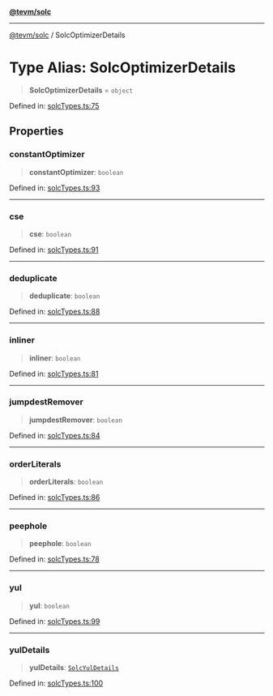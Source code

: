 [**@tevm/solc**](../README.md)

***

[@tevm/solc](../globals.md) / SolcOptimizerDetails

# Type Alias: SolcOptimizerDetails

> **SolcOptimizerDetails** = `object`

Defined in: [solcTypes.ts:75](https://github.com/evmts/compiler/blob/main/packages/solc/src/solcTypes.ts#L75)

## Properties

### constantOptimizer

> **constantOptimizer**: `boolean`

Defined in: [solcTypes.ts:93](https://github.com/evmts/compiler/blob/main/packages/solc/src/solcTypes.ts#L93)

***

### cse

> **cse**: `boolean`

Defined in: [solcTypes.ts:91](https://github.com/evmts/compiler/blob/main/packages/solc/src/solcTypes.ts#L91)

***

### deduplicate

> **deduplicate**: `boolean`

Defined in: [solcTypes.ts:88](https://github.com/evmts/compiler/blob/main/packages/solc/src/solcTypes.ts#L88)

***

### inliner

> **inliner**: `boolean`

Defined in: [solcTypes.ts:81](https://github.com/evmts/compiler/blob/main/packages/solc/src/solcTypes.ts#L81)

***

### jumpdestRemover

> **jumpdestRemover**: `boolean`

Defined in: [solcTypes.ts:84](https://github.com/evmts/compiler/blob/main/packages/solc/src/solcTypes.ts#L84)

***

### orderLiterals

> **orderLiterals**: `boolean`

Defined in: [solcTypes.ts:86](https://github.com/evmts/compiler/blob/main/packages/solc/src/solcTypes.ts#L86)

***

### peephole

> **peephole**: `boolean`

Defined in: [solcTypes.ts:78](https://github.com/evmts/compiler/blob/main/packages/solc/src/solcTypes.ts#L78)

***

### yul

> **yul**: `boolean`

Defined in: [solcTypes.ts:99](https://github.com/evmts/compiler/blob/main/packages/solc/src/solcTypes.ts#L99)

***

### yulDetails

> **yulDetails**: [`SolcYulDetails`](SolcYulDetails.md)

Defined in: [solcTypes.ts:100](https://github.com/evmts/compiler/blob/main/packages/solc/src/solcTypes.ts#L100)
